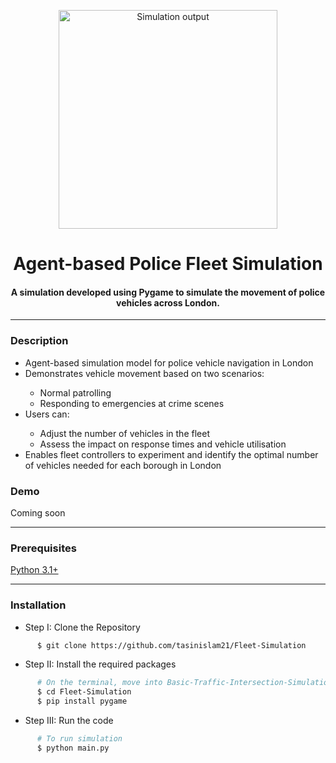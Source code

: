 <p align="center">
 <img height=350px src="./simulation-output.png" alt="Simulation output">
</p>

<h1 align="center">Agent-based Police Fleet Simulation</h1>

<div align="center">

<h4>A simulation developed using Pygame to simulate the movement of police vehicles across London.</h4>

</div>

-----------------------------------------
### Description

<ul>
<li>Agent-based simulation model for police vehicle navigation in London</li>
<li>Demonstrates vehicle movement based on two scenarios:</li>
    <ul>
    <li>Normal patrolling</li>
    <li>Responding to emergencies at crime scenes</li>
    </ul>
<li>Users can:</li>
    <ul>
    <li>Adjust the number of vehicles in the fleet</li>
    <li>Assess the impact on response times and vehicle utilisation</li>
    </ul>
<li>Enables fleet controllers to experiment and identify the optimal number of vehicles needed for each borough in London</li>
</ul>

### Demo

Coming soon

---
### Prerequisites

[Python 3.1+](https://www.python.org/downloads/)

---
### Installation

 * Step I: Clone the Repository
```sh
      $ git clone https://github.com/tasinislam21/Fleet-Simulation
```
  * Step II: Install the required packages
```sh
      # On the terminal, move into Basic-Traffic-Intersection-Simulation directory
      $ cd Fleet-Simulation
      $ pip install pygame
```
* Step III: Run the code
```sh
      # To run simulation
      $ python main.py
```